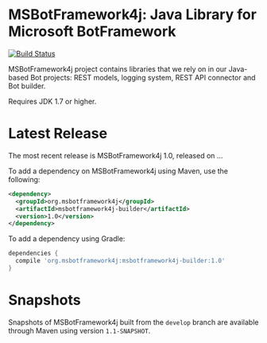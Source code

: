 # MSBotFramework4j: Java Library for Microsoft BotFramework

[![Build Status](https://travis-ci.org/waveaccess/msbotframework4j.svg?branch=master)](https://travis-ci.org/waveaccess/msbotframework4j)

MSBotFramework4j project contains libraries that we rely on in our Java-based Bot projects: REST models, logging system, REST API connector and Bot builder.

Requires JDK 1.7 or higher.

# Latest Release

The most recent release is MSBotFramework4j 1.0, released on ...

To add a dependency on MSBotFramework4j using Maven, use the following:

```xml
<dependency>
  <groupId>org.msbotframework4j</groupId>
  <artifactId>msbotframework4j-builder</artifactId>
  <version>1.0</version>
</dependency>
```

To add a dependency using Gradle:

```groovy
dependencies {
  compile 'org.msbotframework4j:msbotframework4j-builder:1.0'
}
```

# Snapshots

Snapshots of MSBotFramework4j built from the `develop` branch are available through Maven using version `1.1-SNAPSHOT`.
